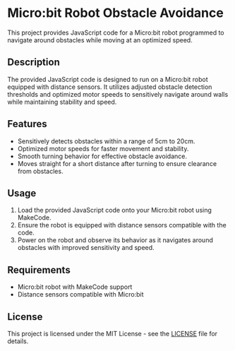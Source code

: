 # Micro:bit Robot Obstacle Avoidance

This project provides JavaScript code for a Micro:bit robot programmed to navigate around obstacles while moving at an optimized speed.

## Description

The provided JavaScript code is designed to run on a Micro:bit robot equipped with distance sensors. It utilizes adjusted obstacle detection thresholds and optimized motor speeds to sensitively navigate around walls while maintaining stability and speed.

## Features

- Sensitively detects obstacles within a range of 5cm to 20cm.
- Optimized motor speeds for faster movement and stability.
- Smooth turning behavior for effective obstacle avoidance.
- Moves straight for a short distance after turning to ensure clearance from obstacles.

## Usage

1. Load the provided JavaScript code onto your Micro:bit robot using MakeCode.
2. Ensure the robot is equipped with distance sensors compatible with the code.
3. Power on the robot and observe its behavior as it navigates around obstacles with improved sensitivity and speed.

## Requirements

- Micro:bit robot with MakeCode support
- Distance sensors compatible with Micro:bit

## License

This project is licensed under the MIT License - see the [LICENSE](LICENSE) file for details.
